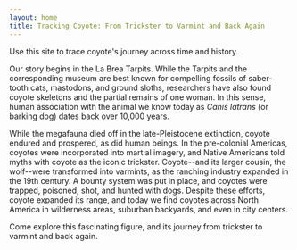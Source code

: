 ```yaml
---
layout: home
title: Tracking Coyote: From Trickster to Varmint and Back Again 
---
```


Use this site to trace coyote's journey across time and history. 

Our story begins in the La Brea Tarpits. While the Tarpits and the corresponding museum are best known for compelling fossils of saber-tooth cats, mastodons, and ground sloths, researchers have also found coyote skeletons and the partial remains of one woman. In this sense, human association with the animal we know today as <i>Canis latrans</i> (or barking dog) dates back over 10,000 years. 

While the megafauna died off in the late-Pleistocene extinction, coyote endured and prospered, as did human beings. In the pre-colonial Americas, coyotes were incorporated into martial imagery, and Native Americans told myths with coyote as the iconic trickster.  Coyote--and its larger cousin, the wolf--were transformed into varmints, as the ranching industry expanded in the 19th century. A bounty system was put in place, and coyotes were trapped, poisoned, shot, and hunted with dogs.  Despite these efforts, coyote expanded its range, and today we find coyotes across North America in wilderness areas, suburban backyards, and even in city centers. 

Come explore this fascinating figure, and its journey from trickster to varmint and back again. 
